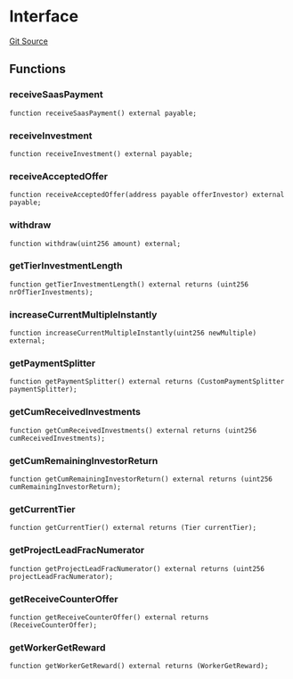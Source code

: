 # Interface

[Git Source](https://github.com/TruCol/Decentralised-Saas-Investment-Protocol/blob/261eef1ab2997c2de78fe153ea0697c80fbc509d/src/DecentralisedInvestmentManager.sol)

## Functions

### receiveSaasPayment

```solidity
function receiveSaasPayment() external payable;
```

### receiveInvestment

```solidity
function receiveInvestment() external payable;
```

### receiveAcceptedOffer

```solidity
function receiveAcceptedOffer(address payable offerInvestor) external payable;
```

### withdraw

```solidity
function withdraw(uint256 amount) external;
```

### getTierInvestmentLength

```solidity
function getTierInvestmentLength() external returns (uint256 nrOfTierInvestments);
```

### increaseCurrentMultipleInstantly

```solidity
function increaseCurrentMultipleInstantly(uint256 newMultiple) external;
```

### getPaymentSplitter

```solidity
function getPaymentSplitter() external returns (CustomPaymentSplitter paymentSplitter);
```

### getCumReceivedInvestments

```solidity
function getCumReceivedInvestments() external returns (uint256 cumReceivedInvestments);
```

### getCumRemainingInvestorReturn

```solidity
function getCumRemainingInvestorReturn() external returns (uint256 cumRemainingInvestorReturn);
```

### getCurrentTier

```solidity
function getCurrentTier() external returns (Tier currentTier);
```

### getProjectLeadFracNumerator

```solidity
function getProjectLeadFracNumerator() external returns (uint256 projectLeadFracNumerator);
```

### getReceiveCounterOffer

```solidity
function getReceiveCounterOffer() external returns (ReceiveCounterOffer);
```

### getWorkerGetReward

```solidity
function getWorkerGetReward() external returns (WorkerGetReward);
```
